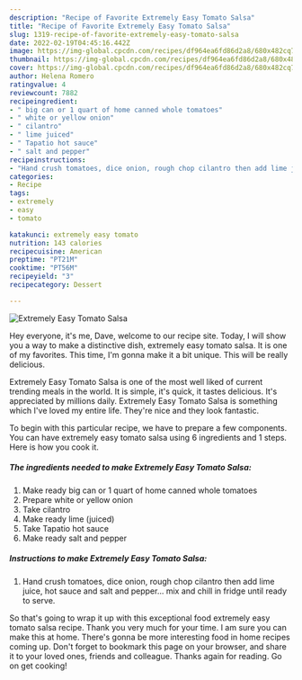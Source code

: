 ```yaml
---
description: "Recipe of Favorite Extremely Easy Tomato Salsa"
title: "Recipe of Favorite Extremely Easy Tomato Salsa"
slug: 1319-recipe-of-favorite-extremely-easy-tomato-salsa
date: 2022-02-19T04:45:16.442Z
image: https://img-global.cpcdn.com/recipes/df964ea6fd86d2a8/680x482cq70/extremely-easy-tomato-salsa-recipe-main-photo.jpg
thumbnail: https://img-global.cpcdn.com/recipes/df964ea6fd86d2a8/680x482cq70/extremely-easy-tomato-salsa-recipe-main-photo.jpg
cover: https://img-global.cpcdn.com/recipes/df964ea6fd86d2a8/680x482cq70/extremely-easy-tomato-salsa-recipe-main-photo.jpg
author: Helena Romero
ratingvalue: 4
reviewcount: 7882
recipeingredient:
- " big can or 1 quart of home canned whole tomatoes"
- " white or yellow onion"
- " cilantro"
- " lime juiced"
- " Tapatio hot sauce"
- " salt and pepper"
recipeinstructions:
- "Hand crush tomatoes, dice onion, rough chop cilantro then add lime juice, hot sauce and salt and pepper... mix and chill in fridge until ready to serve."
categories:
- Recipe
tags:
- extremely
- easy
- tomato

katakunci: extremely easy tomato 
nutrition: 143 calories
recipecuisine: American
preptime: "PT21M"
cooktime: "PT56M"
recipeyield: "3"
recipecategory: Dessert

---
```



![Extremely Easy Tomato Salsa](https://img-global.cpcdn.com/recipes/df964ea6fd86d2a8/680x482cq70/extremely-easy-tomato-salsa-recipe-main-photo.jpg)

Hey everyone, it's me, Dave, welcome to our recipe site. Today, I will show you a way to make a distinctive dish, extremely easy tomato salsa. It is one of my favorites. This time, I'm gonna make it a bit unique. This will be really delicious.



Extremely Easy Tomato Salsa is one of the most well liked of current trending meals in the world. It is simple, it's quick, it tastes delicious. It's appreciated by millions daily. Extremely Easy Tomato Salsa is something which I've loved my entire life. They're nice and they look fantastic.


To begin with this particular recipe, we have to prepare a few components. You can have extremely easy tomato salsa using 6 ingredients and 1 steps. Here is how you cook it.

<!--inarticleads1-->

##### The ingredients needed to make Extremely Easy Tomato Salsa:

1. Make ready  big can or 1 quart of home canned whole tomatoes
1. Prepare  white or yellow onion
1. Take  cilantro
1. Make ready  lime (juiced)
1. Take  Tapatio hot sauce
1. Make ready  salt and pepper




<!--inarticleads2-->

##### Instructions to make Extremely Easy Tomato Salsa:

1. Hand crush tomatoes, dice onion, rough chop cilantro then add lime juice, hot sauce and salt and pepper... mix and chill in fridge until ready to serve.




So that's going to wrap it up with this exceptional food extremely easy tomato salsa recipe. Thank you very much for your time. I am sure you can make this at home. There's gonna be more interesting food in home recipes coming up. Don't forget to bookmark this page on your browser, and share it to your loved ones, friends and colleague. Thanks again for reading. Go on get cooking!
